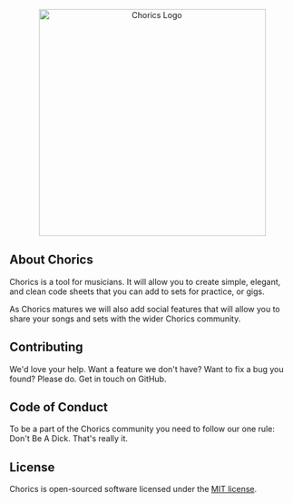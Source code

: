 <p align="center"><a href="https://chorics.com" target="_blank"><img src="https://" width="400" alt="Chorics Logo"></a></p>

## About Chorics

Chorics is a tool for musicians. It will allow you to create simple, elegant, and clean code sheets that you can add to sets for practice, or gigs.

As Chorics matures we will also add social features that will allow you to share your songs and sets with the wider Chorics community.

## Contributing

We'd love your help. Want a feature we don't have? Want to fix a bug you found? Please do. Get in touch on GitHub.

## Code of Conduct

To be a part of the Chorics community you need to follow our one rule: Don't Be A Dick. That's really it.

## License

Chorics is open-sourced software licensed under the [MIT license](https://opensource.org/licenses/MIT).
